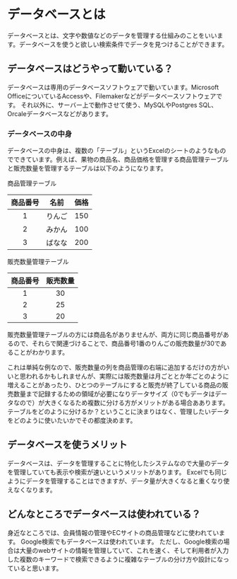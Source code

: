 # データベースとは
データベースとは、文字や数値などのデータを管理する仕組みのことをいいます。データベースを使うと欲しい検索条件でデータを見つけることができます。

## データベースはどうやって動いている？
データベースは専用のデータベースソフトウェアで動いています。Microsoft OfficeについているAccessや、Filemakerなどがデータベースソフトウェアです。
それ以外に、サーバー上で動作させて使う、MySQLやPostgres SQL、Orcaleデータベースなどがあります。

### データベースの中身
データベースの中身は、複数の「テーブル」というExcelのシートのようなものでできています。例えば、果物の商品名、商品価格を管理する商品管理テーブルと販売数量を管理するテーブルは以下のようになります。

商品管理テーブル

|商品番号|名前|価格|
|:--:|:--:|:--:|
|1|りんご|150|
|2|みかん|100|
|3|ばなな|200|

販売数量管理テーブル

|商品番号|販売数量|
|:--:|:--:|
|1|30|
|2|25|
|3|20|

販売数量管理テーブルの方には商品名がありませんが、両方に同じ商品番号があるので、それらで関連づけることで、商品番号1番のりんごの販売数量が30であることがわかります。

これは単純な例なので、販売数量の列を商品管理の右端に追加するだけの方がいいと思われるかもしれませんが、実際には販売数量は月ごととか年ごとのように増えることがあったり、ひとつのテーブルにすると販売が終了している商品の販売数量まで記録するための領域が必要になりデータサイズ（0でもデータはデータなので）が大きくなるため複数に分ける方がメリットがある場合ああります。
テーブルをどのように分けるか？ということに決まりはなく、管理したいデータをどのように使いたいかでその都度決めます。

## データベースを使うメリット
データベースは、データを管理することに特化したシステムなので大量のデータを管理していても表示や検索が速いというメリットがあります。
Excelでも同じようにデータを管理することはできますが、データ量が大きくなると重くなり使えなくなります。

## どんなところでデータベースは使われている？
身近なところでは、会員情報の管理やECサイトの商品管理などに使われています。
Google検索でもデータベースは使われています。
ただし、Google検索の場合は大量のwebサイトの情報を管理していて、これを速く、そして利用者が入力した複数のキーワードで検索できるように複雑なテーブルの分け方や設計になっていると思います。


